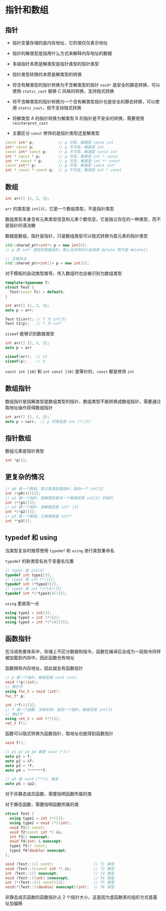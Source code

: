 # 指针和数组

## 指针

- 指针变量存储的是内存地址，它的值仅仅表示地址

- 指针的解类型是指用什么方式来解释内存地址的数据

- 多级指针本质是解类型是指针类型的指针类型

- 指针类型转换的本质是解类型的转换

- 将含有解类型的指针转换为不含解类型的指针 `void*` 是安全的静态转换，可以使用 `static_cast` 替换 C 风格的转换，支持隐式转换

- 将不含解类型的指针转换为一个含有解类型指针也是安全的静态转换，可以使用 `static_cast`，但不支持隐式转换

- 将解类型 A 的指针转换为解类型 B 的指针是不安全的转换，需要使用 `reinterpret_cast`

- 主要区分 `const` 修饰的是指针类型还是解类型

```cpp
const int* p;           // p 可变，解类型 const int
int* const p;           // p 不可变，解类型 int
const int* const p;     // p 不可变，解类型 const int
int * const * p;        // p 可变，解类型 int * const
int ** const * p;       // p 可变，解类型 int ** const
const int** p;          // p 可变，解类型 const int*
int * const * const p;  // p 不可变，解类型 int * const
```

## 数组

```cpp
int arr[] {1, 2, 3};
```

`arr` 的类型是 `int[3]`，它是一个数组类型，不是指针类型

数组类型本身含有元素类型信息和元素个数信息，它是独立存在的一种类型，而不是指针的语法糖

数据是数组，指针是指针，只是数组类型可以隐式转换为首元素的指针类型

```cpp
std::shared_ptr<int*> p = new int[5];
// p 是 int* 类型的智能指针，那么在析构时只会调用 delete 而不是 delete[]

// 正确写法
std::shared_ptr<int[]> p = new int[5];
```

对于模板的自动类型推导，传入数组时也会被识别为数组类型

```cpp
template<typename T>
struct Test {
  Test(const T&) = default;
}

int arr[] {1, 2, 3};
auto p = arr;

Test t1{arr}; // T 为 int[3]
Test t2{p};   // T 为 int*
```

`sizeof` 能够识别数据类型

```cpp
int arr[] {1, 2, 3};
auto p = arr

sizeof(arr);  // 12
sizeof(p);    // 8
```

`const int [10]` 和 `int const [10]` 是等价的，`const` 都是修饰 `int`

## 数组指针

数组指针是指解类型是数组类型的指针，数组类型不能转换成数组指针，需要通过取地址操作获得数组指针

```cpp
int arr[] {1, 2, 3};
auto p = &arr;  // p 的类型是 int (*)[3]
```

## 指针数组

数组元素是指针类型

```cpp
int *q[3];
```

## 更复杂的情况

```cpp
// p0 是一个数组，其元素类型是指针，指向一个 int[3]
int (*p0[4])[3];
// p1 是一个指针，其解类型是另一个解类型是 int[3] 的指针
int (**p1)[3];
// p2 是一个指针，其解类型是 int* [3]
int *(*p2)[3];
// p3 是一个数组，元素类型是 int**
int **p3[3];
```

## typedef 和 using

当类型复杂时推荐使用 `typedef` 和 `using` 进行类型重命名

`typedef` 的新类型名处于变量名位置

```cpp
// type1 是 int[3]
typedef int type1[3];
// type2 是 int (*)[2];
typedef int (*type2)[2];
// type3 是 int *(*[4])[5]
typedef int *(*type3[4])[5];
```

`using` 更直观一点

```cpp
using type1 = int[3];
using type2 = int (*)[2];
using type3 = int *(*[4])[5];
```

## 函数指针

在冯诺依曼体系中，存储上不区分数据和指令，函数在编译后会成为一段指令同样被加载到内存中，因此函数也有地址

函数拥有内存地址，因此就会有函数指针

```cpp
// p 是一个指针，解类型是 void (int)
void (*p)(int);
// 等价于
using fnc_t = void (int);
fuc_t* p;

int (*f())[3];
// f 是一个函数，没有形参，返回一个指针，解类型是 int[3]
// 等价于
using ret_t = int (*)[3];
ret_t f();
```

函数可以隐式转换为函数指针，取地址也能得到函数指针

```cpp
void f();

// p1 p2 p3 p4 都是 void (*)()
auto p1 = f;
auto p2 = &f;
auto p3 = *f;
auto p4 = *******f;

// p5 是 void (**)() 类型
auto p5 = &p2;
```

对于非静态成员函数，需要指明函数所属的类

对于静态函数，需要指明函数所属的类

```cpp
struct Test {
  using type1 = int (*)[3];
  using type2 = void (*)(int);
  void f1() const;
  void f2(const int *) &&;
  int f3() noexcept;
  void f4(int) & noexcept;
  type1 f5() const;
  type2 f6(double) noexcept;
};

void (Test::)() const;                  // f1 类型
void (Test::)(const int *) &&;          // f2 类型
int (Test::)() noexcept;                // f3 类型
void (Test::)(int) &noexcept;           // f4 类型
int (*(Test::)() const)[3];             // f5 类型
void(*(Test::)(double) noexcept)(int);  // f6 类型
```

非静态成员函数的函数指针占 2 个指针大小，这是因为虚函数表的组织方式是基址加偏移